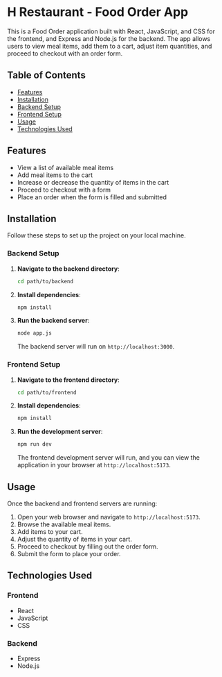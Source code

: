 # H Restaurant - Food Order App

This is a Food Order application built with React, JavaScript, and CSS for the frontend, and Express and Node.js for the backend. The app allows users to view meal items, add them to a cart, adjust item quantities, and proceed to checkout with an order form.

## Table of Contents

- [Features](#features)
- [Installation](#installation)
- [Backend Setup](#backend-setup)
- [Frontend Setup](#frontend-setup)
- [Usage](#usage)
- [Technologies Used](#technologies-used)
## Features

- View a list of available meal items
- Add meal items to the cart
- Increase or decrease the quantity of items in the cart
- Proceed to checkout with a form
- Place an order when the form is filled and submitted

## Installation

Follow these steps to set up the project on your local machine.

### Backend Setup

1. **Navigate to the backend directory**:
    ```sh
    cd path/to/backend
    ```

2. **Install dependencies**:
    ```sh
    npm install
    ```

3. **Run the backend server**:
    ```sh
    node app.js
    ```

    The backend server will run on `http://localhost:3000`.

### Frontend Setup

1. **Navigate to the frontend directory**:
    ```sh
    cd path/to/frontend
    ```

2. **Install dependencies**:
    ```sh
    npm install
    ```

3. **Run the development server**:
    ```sh
    npm run dev
    ```

    The frontend development server will run, and you can view the application in your browser at `http://localhost:5173`.

## Usage

Once the backend and frontend servers are running:

1. Open your web browser and navigate to `http://localhost:5173`.
2. Browse the available meal items.
3. Add items to your cart.
4. Adjust the quantity of items in your cart.
5. Proceed to checkout by filling out the order form.
6. Submit the form to place your order.

## Technologies Used

### Frontend

- React
- JavaScript
- CSS

### Backend

- Express
- Node.js
